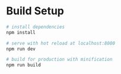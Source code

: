 
# Build Setup

``` bash
# install dependencies
npm install

# serve with hot reload at localhost:8080
npm run dev

# build for production with minification
npm run build
```
